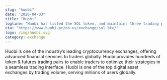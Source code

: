 ```yaml
---
slug: "huobi"
date: "2020-04-03"
title: "Huobi"
logline: "Huobi has listed the SOL token, and maintains three trading pairs."
cta: "https://www.huobi.pr/en-us/exchange/sol_btc/"
logo: /img/huobi.svg
category: exchange
---
```


Huobi is one of the industry’s leading cryptocurrency exchanges, offering advanced financial services to traders globally. Huobi provides hundreds of token & futures trading pairs to enable traders to optimize their strategies in a seamless trading interface. Huobi is one of the top digital asset exchanges by trading volume, serving millions of users globally.
